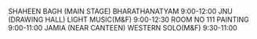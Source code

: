 SHAHEEN BAGH (MAIN STAGE)
BHARATHANATYAM 
9:00-12:00
JNU (DRAWING HALL)
LIGHT MUSIC(M&F) 
9:00-12:30
ROOM NO 111
PAINTING 
9:00-11:00
JAMIA (NEAR CANTEEN)
WESTERN SOLO(M&F) 
9:30-11:00

